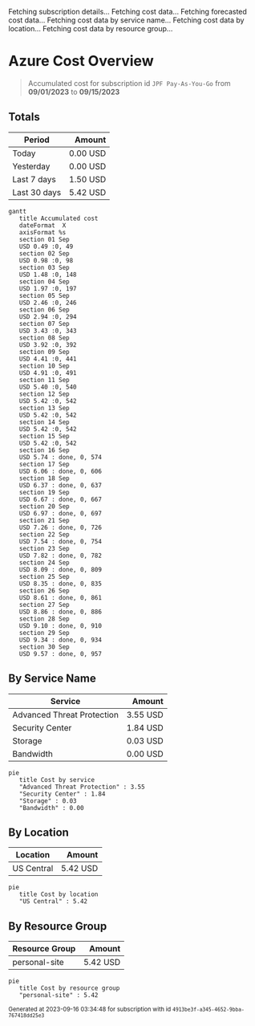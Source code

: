 Fetching subscription details...
Fetching cost data...
Fetching forecasted cost data...
Fetching cost data by service name...
Fetching cost data by location...
Fetching cost data by resource group...
# Azure Cost Overview

> Accumulated cost for subscription id `JPF Pay-As-You-Go` from **09/01/2023** to **09/15/2023**

## Totals

|Period|Amount|
|---|---:|
|Today|0.00 USD|
|Yesterday|0.00 USD|
|Last 7 days|1.50 USD|
|Last 30 days|5.42 USD|

```mermaid
gantt
   title Accumulated cost
   dateFormat  X
   axisFormat %s
   section 01 Sep
   USD 0.49 :0, 49
   section 02 Sep
   USD 0.98 :0, 98
   section 03 Sep
   USD 1.48 :0, 148
   section 04 Sep
   USD 1.97 :0, 197
   section 05 Sep
   USD 2.46 :0, 246
   section 06 Sep
   USD 2.94 :0, 294
   section 07 Sep
   USD 3.43 :0, 343
   section 08 Sep
   USD 3.92 :0, 392
   section 09 Sep
   USD 4.41 :0, 441
   section 10 Sep
   USD 4.91 :0, 491
   section 11 Sep
   USD 5.40 :0, 540
   section 12 Sep
   USD 5.42 :0, 542
   section 13 Sep
   USD 5.42 :0, 542
   section 14 Sep
   USD 5.42 :0, 542
   section 15 Sep
   USD 5.42 :0, 542
   section 16 Sep
   USD 5.74 : done, 0, 574
   section 17 Sep
   USD 6.06 : done, 0, 606
   section 18 Sep
   USD 6.37 : done, 0, 637
   section 19 Sep
   USD 6.67 : done, 0, 667
   section 20 Sep
   USD 6.97 : done, 0, 697
   section 21 Sep
   USD 7.26 : done, 0, 726
   section 22 Sep
   USD 7.54 : done, 0, 754
   section 23 Sep
   USD 7.82 : done, 0, 782
   section 24 Sep
   USD 8.09 : done, 0, 809
   section 25 Sep
   USD 8.35 : done, 0, 835
   section 26 Sep
   USD 8.61 : done, 0, 861
   section 27 Sep
   USD 8.86 : done, 0, 886
   section 28 Sep
   USD 9.10 : done, 0, 910
   section 29 Sep
   USD 9.34 : done, 0, 934
   section 30 Sep
   USD 9.57 : done, 0, 957
```

## By Service Name

|Service|Amount|
|---|---:|
|Advanced Threat Protection|3.55 USD|
|Security Center|1.84 USD|
|Storage|0.03 USD|
|Bandwidth|0.00 USD|

```mermaid
pie
   title Cost by service
   "Advanced Threat Protection" : 3.55
   "Security Center" : 1.84
   "Storage" : 0.03
   "Bandwidth" : 0.00
```

## By Location

|Location|Amount|
|---|---:|
|US Central|5.42 USD|

```mermaid
pie
   title Cost by location
   "US Central" : 5.42
```

## By Resource Group

|Resource Group|Amount|
|---|---:|
|personal-site|5.42 USD|

```mermaid
pie
   title Cost by resource group
   "personal-site" : 5.42
```

<sup>Generated at 2023-09-16 03:34:48 for subscription with id `4913be3f-a345-4652-9bba-767418dd25e3`</sup>
